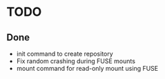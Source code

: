 # TODO
## Done
- init command to create repository
- Fix random crashing during FUSE mounts
- mount command for read-only mount using FUSE
